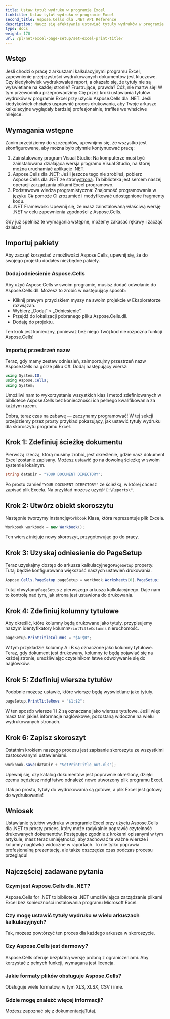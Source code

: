 ```yaml
---
title: Ustaw tytuł wydruku w programie Excel
linktitle: Ustaw tytuł wydruku w programie Excel
second_title: Aspose.Cells dla .NET API Reference
description: Naucz się efektywnie ustawiać tytuły wydruków w programie Excel za pomocą Aspose.Cells for .NET. Usprawnij proces drukowania dzięki naszemu przewodnikowi krok po kroku.
type: docs
weight: 170
url: /pl/net/excel-page-setup/set-excel-print-title/
---
```

## Wstęp

Jeśli chodzi o pracę z arkuszami kalkulacyjnymi programu Excel, zapewnienie przejrzystości wydrukowanych dokumentów jest kluczowe. Czy kiedykolwiek wydrukowałeś raport, a okazało się, że tytuły nie są wyświetlane na każdej stronie? Frustrujące, prawda? Cóż, nie martw się! W tym przewodniku przeprowadzimy Cię przez kroki ustawiania tytułów wydruków w programie Excel przy użyciu Aspose.Cells dla .NET. Jeśli kiedykolwiek chciałeś usprawnić proces drukowania, aby Twoje arkusze kalkulacyjne wyglądały bardziej profesjonalnie, trafiłeś we właściwe miejsce.

## Wymagania wstępne

Zanim przejdziemy do szczegółów, upewnijmy się, że wszystko jest skonfigurowane, aby można było płynnie kontynuować pracę:

1. Zainstalowany program Visual Studio: Na komputerze musi być zainstalowana działająca wersja programu Visual Studio, na której można uruchamiać aplikacje .NET.
2.  Aspose.Cells dla .NET: Jeśli jeszcze tego nie zrobiłeś, pobierz Aspose.Cells dla .NET ze strony[strona](https://releases.aspose.com/cells/net/). Ta biblioteka jest sercem naszej operacji zarządzania plikami Excel programowo.
3. Podstawowa wiedza programistyczna: Znajomość programowania w języku C# pomoże Ci zrozumieć i modyfikować udostępnione fragmenty kodu.
4. .NET Framework: Upewnij się, że masz zainstalowaną właściwą wersję .NET w celu zapewnienia zgodności z Aspose.Cells.

Gdy już spełnisz te wymagania wstępne, możemy zakasać rękawy i zacząć działać!

## Importuj pakiety

Aby zacząć korzystać z możliwości Aspose.Cells, upewnij się, że do swojego projektu dodałeś niezbędne pakiety. 

### Dodaj odniesienie Aspose.Cells

Aby użyć Aspose.Cells w swoim programie, musisz dodać odwołanie do Aspose.Cells.dll. Możesz to zrobić w następujący sposób:

- Kliknij prawym przyciskiem myszy na swoim projekcie w Eksploratorze rozwiązań.
- Wybierz „Dodaj” > „Odniesienie”.
- Przejdź do lokalizacji pobranego pliku Aspose.Cells.dll.
- Dodaję do projektu.

Ten krok jest konieczny, ponieważ bez niego Twój kod nie rozpozna funkcji Aspose.Cells!

### Importuj przestrzeń nazw

Teraz, gdy mamy zestaw odniesień, zaimportujmy przestrzeń nazw Aspose.Cells na górze pliku C#. Dodaj następujący wiersz:

```csharp
using System.IO;
using Aspose.Cells;
using System;
```

Umożliwi nam to wykorzystanie wszystkich klas i metod zdefiniowanych w bibliotece Aspose.Cells bez konieczności ich pełnego kwalifikowania za każdym razem.

Dobra, teraz czas na zabawę — zaczynamy programować! W tej sekcji przejdziemy przez prosty przykład pokazujący, jak ustawić tytuły wydruku dla skoroszytu programu Excel.

## Krok 1: Zdefiniuj ścieżkę dokumentu

Pierwszą rzeczą, którą musimy zrobić, jest określenie, gdzie nasz dokument Excel zostanie zapisany. Możesz ustawić go na dowolną ścieżkę w swoim systemie lokalnym. 

```csharp
string dataDir = "YOUR DOCUMENT DIRECTORY";
```

 Po prostu zamień`"YOUR DOCUMENT DIRECTORY"` ze ścieżką, w której chcesz zapisać plik Excela. Na przykład możesz użyć`@"C:\Reports\"`.

## Krok 2: Utwórz obiekt skoroszytu

 Następnie tworzymy instancję`Workbook` Klasa, która reprezentuje plik Excela.

```csharp
Workbook workbook = new Workbook();
```

Ten wiersz inicjuje nowy skoroszyt, przygotowując go do pracy.

## Krok 3: Uzyskaj odniesienie do PageSetup

 Teraz uzyskajmy dostęp do arkusza kalkulacyjnego`PageSetup` property. Tutaj będzie konfigurowana większość naszych ustawień drukowania.

```csharp
Aspose.Cells.PageSetup pageSetup = workbook.Worksheets[0].PageSetup;
```

 Tutaj chwytamy`PageSetup` z pierwszego arkusza kalkulacyjnego. Daje nam to kontrolę nad tym, jak strona jest ustawiona do drukowania.

## Krok 4: Zdefiniuj kolumny tytułowe

 Aby określić, które kolumny będą drukowane jako tytuły, przypisujemy naszym identyfikatory kolumn`PrintTitleColumns` nieruchomość. 

```csharp
pageSetup.PrintTitleColumns = "$A:$B";
```

W tym przykładzie kolumny A i B są oznaczone jako kolumny tytułowe. Teraz, gdy dokument jest drukowany, kolumny te będą pojawiać się na każdej stronie, umożliwiając czytelnikom łatwe odwoływanie się do nagłówków.

## Krok 5: Zdefiniuj wiersze tytułów

Podobnie możesz ustawić, które wiersze będą wyświetlane jako tytuły.

```csharp
pageSetup.PrintTitleRows = "$1:$2";
```

W ten sposób wiersze 1 i 2 są oznaczane jako wiersze tytułowe. Jeśli więc masz tam jakieś informacje nagłówkowe, pozostaną widoczne na wielu wydrukowanych stronach.

## Krok 6: Zapisz skoroszyt

Ostatnim krokiem naszego procesu jest zapisanie skoroszytu ze wszystkimi zastosowanymi ustawieniami. 

```csharp
workbook.Save(dataDir + "SetPrintTitle_out.xls");
```

Upewnij się, czy katalog dokumentów jest poprawnie określony, dzięki czemu będziesz mógł łatwo odnaleźć nowo utworzony plik programu Excel. 

I tak po prostu, tytuły do wydrukowania są gotowe, a plik Excel jest gotowy do wydrukowania!

## Wniosek

Ustawianie tytułów wydruku w programie Excel przy użyciu Aspose.Cells dla .NET to prosty proces, który może radykalnie poprawić czytelność drukowanych dokumentów. Postępując zgodnie z krokami opisanymi w tym artykule, masz teraz umiejętności, aby zachować te ważne wiersze i kolumny nagłówka widoczne w raportach. To nie tylko poprawia profesjonalną prezentację, ale także oszczędza czas podczas procesu przeglądu!

## Najczęściej zadawane pytania

### Czym jest Aspose.Cells dla .NET?
Aspose.Cells for .NET to biblioteka .NET umożliwiająca zarządzanie plikami Excel bez konieczności instalowania programu Microsoft Excel.

### Czy mogę ustawić tytuły wydruku w wielu arkuszach kalkulacyjnych?
Tak, możesz powtórzyć ten proces dla każdego arkusza w skoroszycie.

### Czy Aspose.Cells jest darmowy?
Aspose.Cells oferuje bezpłatną wersję próbną z ograniczeniami. Aby korzystać z pełnych funkcji, wymagana jest licencja.

### Jakie formaty plików obsługuje Aspose.Cells?
Obsługuje wiele formatów, w tym XLS, XLSX, CSV i inne.

### Gdzie mogę znaleźć więcej informacji?
 Możesz zapoznać się z dokumentacją[Tutaj](https://reference.aspose.com/cells/net/).